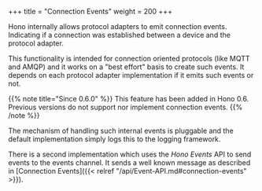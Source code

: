 +++
title = "Connection Events"
weight = 200
+++

Hono internally allows protocol adapters to emit connection events. Indicating
if a connection was established between a device and the protocol adapter.

<!-- more -->

This functionality is intended for connection oriented protocols (like MQTT and
AMQP) and it works on a "best effort" basis to create such events. It depends
on each protocol adapter implementation if it emits such events or not.

{{% note title="Since 0.6.0" %}}
This feature has been added in Hono 0.6. Previous versions do not support nor
implement connection events.
{{% /note %}}

The mechanism of handling such internal events is pluggable and the default
implementation simply logs this to the logging framework.

There is a second implementation which uses the *Hono Events* API to send
events to the events channel. It sends a well known message as described
in [Connection Events]({{< relref "/api/Event-API.md#connection-events" >}}).

